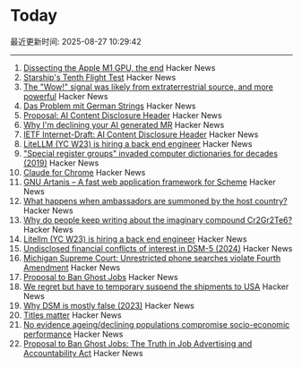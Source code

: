 # Today

最近更新时间: 2025-08-27 10:29:42

--- 
1. [Dissecting the Apple M1 GPU, the end](https://rosenzweig.io/blog/asahi-gpu-part-n.html) Hacker News
2. [Starship's Tenth Flight Test](https://www.spacex.com/) Hacker News
3. [The "Wow!" signal was likely from extraterrestrial source, and more powerful](https://www.iflscience.com/the-wow-signal-was-likely-from-an-extraterrestrial-source-and-more-powerful-than-we-thought-80561) Hacker News
4. [Das Problem mit German Strings](https://www.polarsignals.com/blog/posts/2025/08/26/das-problem-mit-german-strings) Hacker News
5. [Proposal: AI Content Disclosure Header](https://www.ietf.org/archive/id/draft-abaris-aicdh-00.html) Hacker News
6. [Why I'm declining your AI generated MR](https://blog.stuartspence.ca/2025-08-declining-ai-slop-mr.html) Hacker News
7. [IETF Internet-Draft: AI Content Disclosure Header](https://www.ietf.org/archive/id/draft-abaris-aicdh-00.html) Hacker News
8. [LiteLLM (YC W23) is hiring a back end engineer](https://www.ycombinator.com/companies/litellm/jobs/6uvoBp3-founding-backend-engineer) Hacker News
9. ["Special register groups" invaded computer dictionaries for decades (2019)](https://www.righto.com/2019/10/how-special-register-groups-invaded.html) Hacker News
10. [Claude for Chrome](https://www.anthropic.com/news/claude-for-chrome) Hacker News
11. [GNU Artanis – A fast web application framework for Scheme](https://artanis.dev/index.html) Hacker News
12. [What happens when ambassadors are summoned by the host country?](https://politics.stackexchange.com/questions/93401/what-happens-when-ambassadors-are-summoned-by-the-foreign-ministry-of-their-host) Hacker News
13. [Why do people keep writing about the imaginary compound Cr2Gr2Te6?](https://www.righto.com/2025/08/Cr2Ge2Te6-not-Cr2Gr2Te6.html) Hacker News
14. [Litellm (YC W23) is hiring a back end engineer](https://www.ycombinator.com/companies/litellm/jobs/6uvoBp3-founding-backend-engineer) Hacker News
15. [Undisclosed financial conflicts of interest in DSM-5 (2024)](https://www.bmj.com/content/384/bmj-2023-076902) Hacker News
16. [Michigan Supreme Court: Unrestricted phone searches violate Fourth Amendment](https://reclaimthenet.org/michigan-supreme-court-rules-phone-search-warrants-must-be-specific) Hacker News
17. [Proposal to Ban Ghost Jobs](https://www.cnbc.com/2025/08/25/tech-worker-was-frustrated-with-ghost-jobs-now-hes-trying-to-pass-a-national-ban.html) Hacker News
18. [We regret but have to temporary suspend the shipments to USA](https://olimex.wordpress.com/2025/08/26/we-regret-but-have-to-temporary-suspend-the-shipments-to-usa/) Hacker News
19. [Why DSM is mostly false (2023)](https://ghaemi.substack.com/p/why-dsm-is-mostly-false) Hacker News
20. [Titles matter](https://joshcollinsworth.com/blog/titles-matter) Hacker News
21. [No evidence ageing/declining populations compromise socio-economic performance](https://arxiv.org/abs/2508.16872) Hacker News
22. [Proposal to Ban Ghost Jobs: The Truth in Job Advertising and Accountability Act](https://www.cnbc.com/2025/08/25/tech-worker-was-frustrated-with-ghost-jobs-now-hes-trying-to-pass-a-national-ban.html) Hacker News
